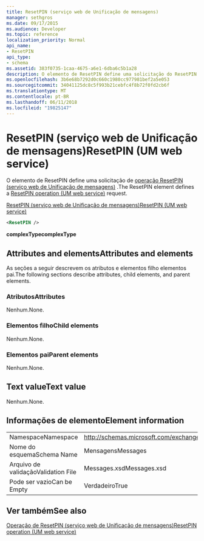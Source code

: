 ```yaml
---
title: ResetPIN (serviço web de Unificação de mensagens)
manager: sethgros
ms.date: 09/17/2015
ms.audience: Developer
ms.topic: reference
localization_priority: Normal
api_name:
- ResetPIN
api_type:
- schema
ms.assetid: 383f0735-1caa-4675-a6e1-6dba6c5b1a28
description: O elemento de ResetPIN define uma solicitação do ResetPIN operação (serviço web de Unificação de mensagens).
ms.openlocfilehash: 3b6e68b7292d0c660c1980cc977981bef2a5e053
ms.sourcegitcommit: 34041125dc8c5f993b21cebfc4f8b72f0fd2cb6f
ms.translationtype: MT
ms.contentlocale: pt-BR
ms.lasthandoff: 06/11/2018
ms.locfileid: "19825147"
---
```

# <a name="resetpin-um-web-service"></a><span data-ttu-id="1380c-103">ResetPIN (serviço web de Unificação de mensagens)</span><span class="sxs-lookup"><span data-stu-id="1380c-103">ResetPIN (UM web service)</span></span>

<span data-ttu-id="1380c-104">O elemento de ResetPIN define uma solicitação de [operação ResetPIN (serviço web de Unificação de mensagens)](resetpin-operation-um-web-service.md) .</span><span class="sxs-lookup"><span data-stu-id="1380c-104">The ResetPIN element defines a [ResetPIN operation (UM web service)](resetpin-operation-um-web-service.md) request.</span></span> 
  
[<span data-ttu-id="1380c-105">ResetPIN (serviço web de Unificação de mensagens)</span><span class="sxs-lookup"><span data-stu-id="1380c-105">ResetPIN (UM web service)</span></span>](resetpin-um-web-service.md)
  
```xml
<ResetPIN />
```

 <span data-ttu-id="1380c-106">**complexType**</span><span class="sxs-lookup"><span data-stu-id="1380c-106">**complexType**</span></span>
## <a name="attributes-and-elements"></a><span data-ttu-id="1380c-107">Attributes and elements</span><span class="sxs-lookup"><span data-stu-id="1380c-107">Attributes and elements</span></span>

<span data-ttu-id="1380c-108">As seções a seguir descrevem os atributos e elementos filho elementos pai.</span><span class="sxs-lookup"><span data-stu-id="1380c-108">The following sections describe attributes, child elements, and parent elements.</span></span>
  
### <a name="attributes"></a><span data-ttu-id="1380c-109">Atributos</span><span class="sxs-lookup"><span data-stu-id="1380c-109">Attributes</span></span>

<span data-ttu-id="1380c-110">Nenhum.</span><span class="sxs-lookup"><span data-stu-id="1380c-110">None.</span></span>
  
### <a name="child-elements"></a><span data-ttu-id="1380c-111">Elementos filho</span><span class="sxs-lookup"><span data-stu-id="1380c-111">Child elements</span></span>

<span data-ttu-id="1380c-112">Nenhum.</span><span class="sxs-lookup"><span data-stu-id="1380c-112">None.</span></span>
  
### <a name="parent-elements"></a><span data-ttu-id="1380c-113">Elementos pai</span><span class="sxs-lookup"><span data-stu-id="1380c-113">Parent elements</span></span>

<span data-ttu-id="1380c-114">Nenhum.</span><span class="sxs-lookup"><span data-stu-id="1380c-114">None.</span></span>
  
## <a name="text-value"></a><span data-ttu-id="1380c-115">Text value</span><span class="sxs-lookup"><span data-stu-id="1380c-115">Text value</span></span>

<span data-ttu-id="1380c-116">Nenhum.</span><span class="sxs-lookup"><span data-stu-id="1380c-116">None.</span></span>
  
## <a name="element-information"></a><span data-ttu-id="1380c-117">Informações de elemento</span><span class="sxs-lookup"><span data-stu-id="1380c-117">Element information</span></span>

|||
|:-----|:-----|
|<span data-ttu-id="1380c-118">Namespace</span><span class="sxs-lookup"><span data-stu-id="1380c-118">Namespace</span></span>  <br/> |http://schemas.microsoft.com/exchange/services/2006/messages  <br/> |
|<span data-ttu-id="1380c-119">Nome do esquema</span><span class="sxs-lookup"><span data-stu-id="1380c-119">Schema Name</span></span>  <br/> |<span data-ttu-id="1380c-120">Mensagens</span><span class="sxs-lookup"><span data-stu-id="1380c-120">Messages</span></span>  <br/> |
|<span data-ttu-id="1380c-121">Arquivo de validação</span><span class="sxs-lookup"><span data-stu-id="1380c-121">Validation File</span></span>  <br/> |<span data-ttu-id="1380c-122">Messages.xsd</span><span class="sxs-lookup"><span data-stu-id="1380c-122">Messages.xsd</span></span>  <br/> |
|<span data-ttu-id="1380c-123">Pode ser vazio</span><span class="sxs-lookup"><span data-stu-id="1380c-123">Can be Empty</span></span>  <br/> |<span data-ttu-id="1380c-124">Verdadeiro</span><span class="sxs-lookup"><span data-stu-id="1380c-124">True</span></span>  <br/> |
   
## <a name="see-also"></a><span data-ttu-id="1380c-125">Ver também</span><span class="sxs-lookup"><span data-stu-id="1380c-125">See also</span></span>



[<span data-ttu-id="1380c-126">Operação de ResetPIN (serviço web de Unificação de mensagens)</span><span class="sxs-lookup"><span data-stu-id="1380c-126">ResetPIN operation (UM web service)</span></span>](resetpin-operation-um-web-service.md)

